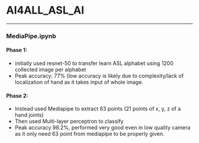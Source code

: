 # AI4ALL_ASL_AI
---
### MediaPipe.ipynb
#### Phase 1:
- initially used resnet-50 to transfer learn ASL alphabet using 1200 collected image per alphabet
- Peak accuracy: 77% (low accuracy is likely due to complexity/lack of localization of hand as it takes input of whole image.
#### Phase 2:
- Instead used Mediapipe to extract 63 points (21 points of x, y, z of a hand joints)
- Then used Multi-layer perceptron to classify
- Peak accuracy 98.2%, performed very good even in low quality camera as it only need 63 point from mediapipe to be properly given.
